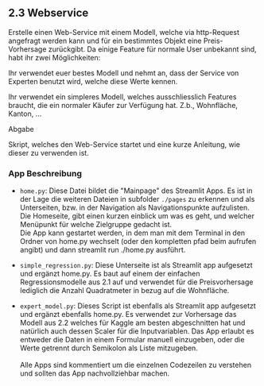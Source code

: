## 2.3 Webservice

Erstelle einen Web-Service mit einem Modell, welche via http-Request angefragt werden kann und für ein bestimmtes Objekt eine Preis-Vorhersage zurückgibt. Da einige Feature für normale User unbekannt sind, habt ihr zwei Möglichkeiten:

Ihr verwendet euer bestes Modell und nehmt an, dass der Service von Experten benutzt wird, welche diese Werte kennen.

Ihr verwendet ein simpleres Modell, welches ausschliesslich Features braucht, die ein normaler Käufer zur Verfügung hat. Z.b., Wohnfläche, Kanton, ...

Abgabe

Skript, welches den Web-Service startet und eine kurze Anleitung, wie dieser zu verwenden ist.


### App Beschreibung

- `home.py`: Diese Datei bildet die "Mainpage" des Streamlit Apps. Es ist in der Lage die weiteren Dateien in subfolder `./pages` zu erkennen und als Unterseiten, bzw. in der Navigation als Navigationspunkte aufzulisten. <br>
Die Homeseite, gibt einen kurzen einblick um was es geht, und welcher Menüpunkt für welche Zielgruppe gedacht ist.<br>
Die App kann gestartet werden, in dem man mit dem Terminal in den Ordner von home.py wechselt (oder den kompletten pfad beim aufrufen angibt) und dann streamlit run ./home.py ausführt.

- `simple_regression.py`: Diese Unterseite ist als Streamlit app aufgesetzt und ergänzt home.py. Es baut auf einem der einfachen Regressionsmodelle aus 2.1 auf und verwendet für die Preisvorhersage lediglich die Anzahl Quadratmeter in bezug auf die Wohnfläche.

- `expert_model.py`: Dieses Script ist ebenfalls als Streamlit app aufgesetzt und ergänzt ebenfalls home.py. Es verwendet zur Vorhersage das Modell aus 2.2 welches für Kaggle am besten abgeschnitten hat und natürlich auch dessen Scaler für die Inputvariablen. Das App erlaubt es entweder die Daten in einem Formular manuell einzugeben, oder die Werte getrennt durch Semikolon als Liste mitzugeben. 
<br><br>
Alle Apps sind kommentiert um die einzelnen Codezeilen zu verstehen und sollten das App nachvollziehbar machen. <br><br>
